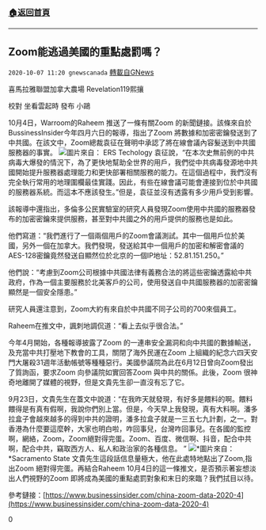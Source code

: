 ###  [:house:返回首頁](https://github.com/ourhimalayas/txt)
---

## Zoom能逃過美國的重點處罰嗎？
`2020-10-07 11:20 gnewscanada` [轉載自GNews](https://gnews.org/zh-hant/408965/)

喜馬拉雅聯盟加拿大農場 Revelation119熙攘

校對 坐看雲起時 發布 小鷗

10月4日，Warroom的Raheem 推送了一條有關Zoom 的新聞鏈接。該條來自於BussinessInsider今年四月六日的報導，指出了Zoom 將數據和加密密鑰發送到了中共國。在該文中，Zoom總裁袁征在聲明中承認了將在線會議內容髮送到中共國服務器的事實。
![]()![](https://s3.amazonaws.com/gnews-media-offload/wp-content/uploads/2020/10/07111405/ERSTechnology.jpeg)圖片來自： ERS Techology
袁征說，“在本次史無前例的中共病毒大爆發的情況下，為了更快地幫助全世界的用戶，我們從中共病毒發源地中共國開始提升服務器處理能力和更快部署相關服務的能力。在這個過程中，我們沒有完全執行常用的地理圍欄最佳實踐。因此，有些在線會議可能會連接到位於中共國的服務器系統。而這本不應該發生。”但是，袁征並沒有透露有多少用戶受到影響。

該報導中還指出，多倫多公民實驗室的研究人員發現Zoom使用中共國的服務器發布的加密密鑰來提供服務，甚至對中共國之外的用戶提供的服務也是如此。

他們寫道：“我們進行了一個兩個用戶的Zoom會議測試。其中一個用戶位於美國，另外一個在加拿大。我們發現，發送給其中一個用戶的加密和解密會議的AES-128密鑰竟然發送自顯然位於北京的一個IP地址：52.81.151.250。”

他們說：“考慮到Zoom公司根據中共國法律有義務合法的將這些密鑰透露給中共政府，作為一個主要服務於北美客戶的公司，使用發送自中共國服務器的加密密鑰顯然是一個安全隱患。”

研究人員還注意到，Zoom大約有來自於中共國不同子公司的700來個員工。

Raheem在推文中，諷刺地調侃道：“看上去似乎很合法。”

今年4月開始，各種報導披露了Zoom 的一連串安全漏洞和向中共國的數據輸送，及充當中共打壓地下教會的工具，關閉了海外民運在Zoom 上組織的紀念六四天安門大屠殺31週年活動帳號等種種惡行。美國參議院為此在6月12日曾向Zoom發出了質詢函，要求Zoom 向參議院如實回答Zoom 與中共的關係。此後，Zoom 很神奇地離開了媒體的視野，但是文貴先生卻一直沒有忘了它。

9月23日，文貴先生在蓋文中說道：“在我昨天就發現，有好多是餵料的啊。餵料餵得是有真有假啊，我說你們別上當。但是，今天早上我發現，真有大料啊。潘多拉盒子會越來越多的得到中共的證明，潘多拉盒子就是一三五七九計劃，之一。對香港為什麼要這麼幹，大家也明白啦，咋回事兒，台灣咋回事兒。在各國的監控啊，網絡，Zoom，Zoom絕對得完蛋。Zoom、百度、微信啊、抖音，配合中共啊，配合中共，竊取西方人、私人和政治家的各種信息。 ”
![]()![](https://s3.amazonaws.com/gnews-media-offload/wp-content/uploads/2020/10/07111803/zoom.png)*圖片來自：*Sacramento State
文貴先生這段話信息量極大，他在此處特地點出了Zoom,指出Zoom 絕對得完蛋。再結合Raheem 10月4日的這一條推文，是否預示著妄想淡出人們視野的Zoom 即將成為美國的重點處罰對象和末日的來臨？我們拭目以待。

參考鏈接：[https://www.businessinsider.com/china-zoom-data-2020-4](https://www.businessinsider.com/china-zoom-data-2020-4)

0
